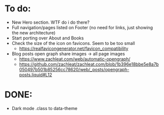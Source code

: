# To do:
- New Hero section. WTF do i do there?
- Full navigation/pages listed on Footer (no need for links, just showing the new architecture)
- Start porting over About and Books
- Check the size of the icon on favicons. Seem to be too small
  - https://realfavicongenerator.net/favicon_compatibility
- Blog posts open graph share images -> all page images
  - https://www.zachleat.com/web/automatic-opengraph/
  - https://github.com/zachleat/zachleat.com/blob/1b396e18bbe5e8a7b050497b501b85256cc78620/web/_posts/opengraph-posts.liquid#L12

# DONE:
- Dark mode .class to data-theme